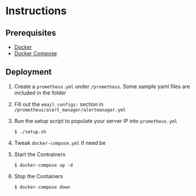 # Instructions

## Prerequisites

- [Docker](https://docs.docker.com/engine/install/ubuntu/)
- [Docker Compose](https://docs.docker.com/compose/install/)

## Deployment

1. Create a `prometheus.yml` under `/prometheus`. Some sample yaml files are included in the folder

2. Fill out the `email_configs:` section in `/prometheus/alert_manager/alertmanager.yml`

3. Run the setup script to populate your server IP into `prometheus.yml`
    ```
    $ ./setup.sh
    ```

4. Tweak `docker-compose.yml` if need be

5. Start the Contrainers
    ```
    $ docker-compose up -d
    ```

6. Stop the Containers
    ```
    $ docker-compose down
    ```